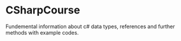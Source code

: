 # CSharpCourse
Fundemental information about c# data types, references and further methods with example codes.
